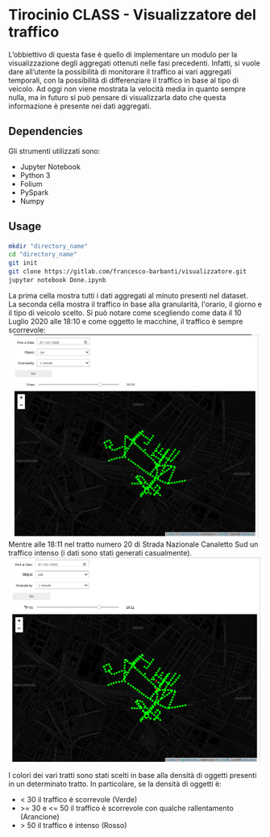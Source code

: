 # Tirocinio CLASS - Visualizzatore del traffico

L’obbiettivo di questa fase è quello di implementare un modulo per la visualizzazione degli aggregati ottenuti nelle fasi precedenti. Infatti, si vuole dare all’utente la possibilità di monitorare il traffico ai vari aggregati temporali, con la possibilità di differenziare il traffico in base al tipo di veicolo. Ad oggi non viene mostrata la velocità media in quanto sempre nulla, ma in futuro si può pensare di visualizzarla dato che questa informazione è presente nei dati aggregati.

## Dependencies

Gli strumenti utilizzati sono:
- Jupyter Notebook
- Python 3
- Folium 
- PySpark
- Numpy

## Usage

```bash
mkdir "directory_name"
cd "directory_name"
git init 
git clone https://gitlab.com/francesco-barbanti/visualizzatore.git
jupyter notebook Done.ipynb
```
La prima cella mostra tutti i dati aggregati al minuto presenti nel dataset.\
La seconda cella mostra il traffico in base alla granularità, l'orario, il giorno e il tipo di veicolo scelto. 
Si può notare come scegliendo come data il 10 Luglio 2020 alle 18:10 e come oggetto le macchine, il traffico è sempre scorrevole:\
<img src="Images/2020-07-10-1800.png" width="700" >\
Mentre alle 18:11 nel tratto numero 20 di Strada Nazionale Canaletto Sud un traffico intenso (i dati sono stati generati casualmente).\
<img src="Images/2020-07-10-1811.png" width="700" >

I colori dei vari tratti sono stati scelti in base alla densità di oggetti presenti in un determinato tratto. In particolare, se la densità di oggetti è:
- < 30 il traffico è scorrevole (Verde)
- \>= 30 e <= 50 il traffico è scorrevole con qualche rallentamento (Arancione)
- \> 50 il traffico è intenso (Rosso) 



